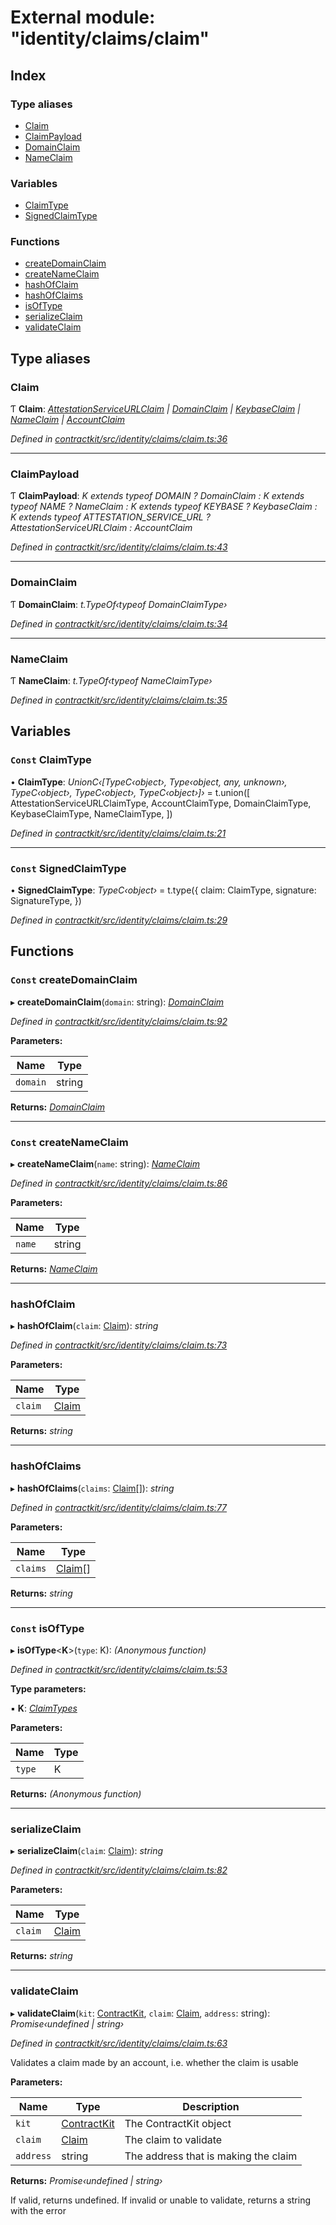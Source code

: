 # External module: "identity/claims/claim"

## Index

### Type aliases

* [Claim](_identity_claims_claim_.md#claim)
* [ClaimPayload](_identity_claims_claim_.md#claimpayload)
* [DomainClaim](_identity_claims_claim_.md#domainclaim)
* [NameClaim](_identity_claims_claim_.md#nameclaim)

### Variables

* [ClaimType](_identity_claims_claim_.md#const-claimtype)
* [SignedClaimType](_identity_claims_claim_.md#const-signedclaimtype)

### Functions

* [createDomainClaim](_identity_claims_claim_.md#const-createdomainclaim)
* [createNameClaim](_identity_claims_claim_.md#const-createnameclaim)
* [hashOfClaim](_identity_claims_claim_.md#hashofclaim)
* [hashOfClaims](_identity_claims_claim_.md#hashofclaims)
* [isOfType](_identity_claims_claim_.md#const-isoftype)
* [serializeClaim](_identity_claims_claim_.md#serializeclaim)
* [validateClaim](_identity_claims_claim_.md#validateclaim)

## Type aliases

###  Claim

Ƭ **Claim**: *[AttestationServiceURLClaim](_identity_claims_attestation_service_url_.md#attestationserviceurlclaim) | [DomainClaim](_identity_claims_claim_.md#domainclaim) | [KeybaseClaim](_identity_claims_keybase_.md#keybaseclaim) | [NameClaim](_identity_claims_claim_.md#nameclaim) | [AccountClaim](_identity_claims_account_.md#accountclaim)*

*Defined in [contractkit/src/identity/claims/claim.ts:36](https://github.com/celo-org/celo-monorepo/blob/master/packages/contractkit/src/identity/claims/claim.ts#L36)*

___

###  ClaimPayload

Ƭ **ClaimPayload**: *K extends typeof DOMAIN ? DomainClaim : K extends typeof NAME ? NameClaim : K extends typeof KEYBASE ? KeybaseClaim : K extends typeof ATTESTATION_SERVICE_URL ? AttestationServiceURLClaim : AccountClaim*

*Defined in [contractkit/src/identity/claims/claim.ts:43](https://github.com/celo-org/celo-monorepo/blob/master/packages/contractkit/src/identity/claims/claim.ts#L43)*

___

###  DomainClaim

Ƭ **DomainClaim**: *t.TypeOf‹typeof DomainClaimType›*

*Defined in [contractkit/src/identity/claims/claim.ts:34](https://github.com/celo-org/celo-monorepo/blob/master/packages/contractkit/src/identity/claims/claim.ts#L34)*

___

###  NameClaim

Ƭ **NameClaim**: *t.TypeOf‹typeof NameClaimType›*

*Defined in [contractkit/src/identity/claims/claim.ts:35](https://github.com/celo-org/celo-monorepo/blob/master/packages/contractkit/src/identity/claims/claim.ts#L35)*

## Variables

### `Const` ClaimType

• **ClaimType**: *UnionC‹[TypeC‹object›, Type‹object, any, unknown›, TypeC‹object›, TypeC‹object›, TypeC‹object›]›* = t.union([
  AttestationServiceURLClaimType,
  AccountClaimType,
  DomainClaimType,
  KeybaseClaimType,
  NameClaimType,
])

*Defined in [contractkit/src/identity/claims/claim.ts:21](https://github.com/celo-org/celo-monorepo/blob/master/packages/contractkit/src/identity/claims/claim.ts#L21)*

___

### `Const` SignedClaimType

• **SignedClaimType**: *TypeC‹object›* = t.type({
  claim: ClaimType,
  signature: SignatureType,
})

*Defined in [contractkit/src/identity/claims/claim.ts:29](https://github.com/celo-org/celo-monorepo/blob/master/packages/contractkit/src/identity/claims/claim.ts#L29)*

## Functions

### `Const` createDomainClaim

▸ **createDomainClaim**(`domain`: string): *[DomainClaim](_identity_claims_claim_.md#domainclaim)*

*Defined in [contractkit/src/identity/claims/claim.ts:92](https://github.com/celo-org/celo-monorepo/blob/master/packages/contractkit/src/identity/claims/claim.ts#L92)*

**Parameters:**

Name | Type |
------ | ------ |
`domain` | string |

**Returns:** *[DomainClaim](_identity_claims_claim_.md#domainclaim)*

___

### `Const` createNameClaim

▸ **createNameClaim**(`name`: string): *[NameClaim](_identity_claims_claim_.md#nameclaim)*

*Defined in [contractkit/src/identity/claims/claim.ts:86](https://github.com/celo-org/celo-monorepo/blob/master/packages/contractkit/src/identity/claims/claim.ts#L86)*

**Parameters:**

Name | Type |
------ | ------ |
`name` | string |

**Returns:** *[NameClaim](_identity_claims_claim_.md#nameclaim)*

___

###  hashOfClaim

▸ **hashOfClaim**(`claim`: [Claim](_identity_claims_claim_.md#claim)): *string*

*Defined in [contractkit/src/identity/claims/claim.ts:73](https://github.com/celo-org/celo-monorepo/blob/master/packages/contractkit/src/identity/claims/claim.ts#L73)*

**Parameters:**

Name | Type |
------ | ------ |
`claim` | [Claim](_identity_claims_claim_.md#claim) |

**Returns:** *string*

___

###  hashOfClaims

▸ **hashOfClaims**(`claims`: [Claim](_identity_claims_claim_.md#claim)[]): *string*

*Defined in [contractkit/src/identity/claims/claim.ts:77](https://github.com/celo-org/celo-monorepo/blob/master/packages/contractkit/src/identity/claims/claim.ts#L77)*

**Parameters:**

Name | Type |
------ | ------ |
`claims` | [Claim](_identity_claims_claim_.md#claim)[] |

**Returns:** *string*

___

### `Const` isOfType

▸ **isOfType**<**K**>(`type`: K): *(Anonymous function)*

*Defined in [contractkit/src/identity/claims/claim.ts:53](https://github.com/celo-org/celo-monorepo/blob/master/packages/contractkit/src/identity/claims/claim.ts#L53)*

**Type parameters:**

▪ **K**: *[ClaimTypes](../enums/_identity_claims_types_.claimtypes.md)*

**Parameters:**

Name | Type |
------ | ------ |
`type` | K |

**Returns:** *(Anonymous function)*

___

###  serializeClaim

▸ **serializeClaim**(`claim`: [Claim](_identity_claims_claim_.md#claim)): *string*

*Defined in [contractkit/src/identity/claims/claim.ts:82](https://github.com/celo-org/celo-monorepo/blob/master/packages/contractkit/src/identity/claims/claim.ts#L82)*

**Parameters:**

Name | Type |
------ | ------ |
`claim` | [Claim](_identity_claims_claim_.md#claim) |

**Returns:** *string*

___

###  validateClaim

▸ **validateClaim**(`kit`: [ContractKit](../classes/_kit_.contractkit.md), `claim`: [Claim](_identity_claims_claim_.md#claim), `address`: string): *Promise‹undefined | string›*

*Defined in [contractkit/src/identity/claims/claim.ts:63](https://github.com/celo-org/celo-monorepo/blob/master/packages/contractkit/src/identity/claims/claim.ts#L63)*

Validates a claim made by an account, i.e. whether the claim is usable

**Parameters:**

Name | Type | Description |
------ | ------ | ------ |
`kit` | [ContractKit](../classes/_kit_.contractkit.md) | The ContractKit object |
`claim` | [Claim](_identity_claims_claim_.md#claim) | The claim to validate |
`address` | string | The address that is making the claim |

**Returns:** *Promise‹undefined | string›*

If valid, returns undefined. If invalid or unable to validate, returns a string with the error
